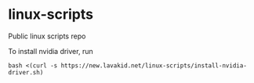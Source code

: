 # linux-scripts
Public linux scripts repo

To install nvidia driver, run

`bash <(curl -s https://new.lavakid.net/linux-scripts/install-nvidia-driver.sh)`
